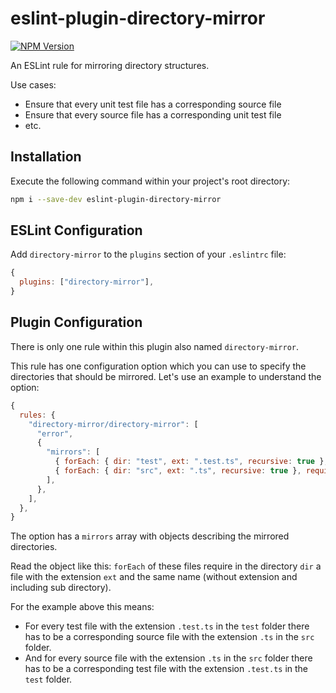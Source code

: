 # eslint-plugin-directory-mirror

[![NPM Version](https://badge.fury.io/js/eslint-plugin-directory-mirror.svg)](https://badge.fury.io/js/eslint-plugin-directory-mirror)

An ESLint rule for mirroring directory structures.

Use cases:

-   Ensure that every unit test file has a corresponding source file
-   Ensure that every source file has a corresponding unit test file
-   etc.

## Installation

Execute the following command within your project's root directory:

```sh
npm i --save-dev eslint-plugin-directory-mirror
```

## ESLint Configuration

Add `directory-mirror` to the `plugins` section of your `.eslintrc` file:

```js
{
  plugins: ["directory-mirror"],
}
```

## Plugin Configuration

There is only one rule within this plugin also named `directory-mirror`.

This rule has one configuration option which you can use to specify the directories that should be mirrored.
Let's use an example to understand the option:

```js
{
  rules: {
    "directory-mirror/directory-mirror": [
      "error",
      {
        "mirrors": [
          { forEach: { dir: "test", ext: ".test.ts", recursive: true }, require: { dir: "src", ext: ".ts" } },
          { forEach: { dir: "src", ext: ".ts", recursive: true }, require: { dir: "test", ext: ".test.ts" } },
        ],
      },
    ],
  },
}
```

The option has a `mirrors` array with objects describing the mirrored directories.

Read the object like this: `forEach` of these files require in the directory `dir` a file with the extension `ext`
and the same name (without extension and including sub directory).

For the example above this means:

-   For every test file with the extension `.test.ts` in the `test` folder there has to be a corresponding
    source file with the extension `.ts` in the `src` folder.
-   And for every source file with the extension `.ts` in the `src` folder there has to be a corresponding
    test file with the extension `.test.ts` in the `test` folder.
